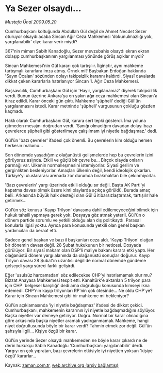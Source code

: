 # Ya Sezer olsaydı...

*Mustafa Ünal 2009.05.20*

<tr><td class="metin" colspan="2" style="padding-top: 20px; padding-left: 5px; padding-right: 10px;">Cumhurbaşkanı koltuğunda Abdullah Gül değil de Ahmet Necdet Sezer oturuyor olsaydı acaba Sincan Ağır Ceza Mahkemesi 'dokunulmazlığı yok, yargılanabilir' diye karar verir miydi?</td></tr><tr><td class="metin" colspan="2" style="padding-top: 20px; padding-left: 5px; padding-right: 10px;"><p>367'nin mimarı Sabih Kanadoğlu, Sezer mevzubahis olsaydı ekran ekran dolaşıp cumhurbaşkanının yargılanması yönünde görüş açıklar mıydı?
<p>Sincan Mahkemesi'nin Gül kararı çok tartışılır. İlginçtir, aynı mahkeme tartışmalı kararlara imza atmış. Örnek mi? Başbakan Erdoğan hakkında 'Sayın Öcalan' sözünden dolayı takipsizlik kararını kaldırdı. Siyasî davalarda dikkat çeken kararlarla hatırlanıyor Sincan 1. Ağır Ceza Mahkemesi.
<p>Başsavcılık, Cumhurbaşkanı Gül için 'Hayır, yargılanamaz' diyerek takipsizlik verdi. Bunun üzerine Ankara'ya en yakın ağır ceza mahkemesi olan Sincan'a itiraz edildi. Karar önceki gün çıktı. Mahkeme 'şüpheli' dediği Gül'ün yargılanmasını istedi. Karar metninde 'şüpheli' vurgusunun çokluğu gözden kaçmadı. 
<p>Haklı olarak Cumhurbaşkanı Gül, karara sert tepki gösterdi. İma yoluna gitmeden mesajını doğrudan verdi. 'Sanığı olmadığım davadan dolayı bazı çevrelerce şüpheli gibi gösterilmeye çalışılmam iyi niyetle bağdaşmaz.' dedi.
<p>Gül'ün 'bazı çevreler' ifadesi çok önemli. Bu çevrelerin kim olduğu hemen herkesin malumu...
<p>Son dönemde yaşadığımız olağanüstü gelişmelerde hep bu çevrelerin izini görüyoruz aslında. Etkili ve güçlü bir çevre bu... Birçok olayda onların parmağı var. Ülkenin normalleşmesini istemiyorlar. Siyasî gerilim ve gerginlikten besleniyorlar. Amaçları ülkenin değil, kendi ideolojik çıkarları. Türkiye'yi uluslararası arenada zor durumda bırakmaktan bile çekinmiyorlar.
<p>'Bazı çevrelerin' yargı üzerinde etkili olduğu sır değil. Başta AK Parti'yi kapatma davası olmak üzere kimi olaylarda açıkça görüldü. Burada amaç belli: Arkasında büyük halk desteği olan Gül'ü itibarsızlaştırmak, tartışılır hale getirmek...
<p>Gül'ün söz konusu 'Kayıp Trilyon' davasına dahil edilemeyeceğini bilmek için hukuk tahsili yapmaya gerek yok. Dosyaya göz atmak yeterli. Gül'ün o dönem partide sorumlu ve yetkili olduğu alan dış politikaydı. Parasal konularla ilgisi yoktu. Ayrıca para konusunda yetkili olan genel başkan yardımcıları da beraat etti.
<p>Sadece genel başkan ve bazı il başkanları ceza aldı. 'Kayıp Trilyon' olağan bir dönemin davası değil. 28 Şubat hukukunun bir neticesi. Dosyada görülüyor: Bir siyasî makam olan DSP'li maliye bakanı karara etki yaptı. Her olağanüstü dönem yargı alanında da olağanüstü sonuçlar doğurur. Kayıp Trilyon davası 28 Şubat'ın uzantısı değil de normal dönemde gündeme gelseydi yargı süreci farklı gelişirdi.
<p>Eğer 'usulsüz harcamadan' söz edilecekse CHP'yi hatırlamamak olur mu? Bizzat Anayasa Mahkemesi tespit etti. Kanaltürk'e aktarılan 5 trilyon para için CHP 'belgesel karşılığı' dedi ama doğruluğu konusunda kimseyi ikna edemedi. CHP'nin kayıp trilyonları RP'nin çok ötesinde... Ne oldu CHP'ye? Karar için Sincan Mahkemesi gibi bir mahkeme mi bekleniyor?
<p>Gül'ün açıklamasında 'iyi niyetle bağdaşmaz' ifadesi de dikkat çekici. Cumhurbaşkanı, mahkemenin kararının iyi niyetle bağdaşmadığını söylüyor. Başka niyetler var demeye getiriyor. Doğru. Normal bir karar olmadığına göre arkasında başka niyetler aramak yadırganmamalı. Mahkeme, hangi niyet doğrultusunda böyle bir karar verdi? Tahmin etmek zor değil. Gül'ün şahsıyla ilgili... Kişiye özgü bir karar.
<p>Gül'ün yerinde Sezer olsaydı mahkemeden ne böyle karar çıkardı ne de derin hukukçu Sabih Kanadoğlu 'Cumhurbaşkanı yargılanabilir' derdi. Yargıyı en çok yıpratan, bazı çevrelerin etkisiyle iyi niyetten yoksun 'kişiye özgü' kararlar... <br/></p></p></p></p></p></p></p></p></p></p></p></p></td></tr>

Kaynak: [zaman.com.tr](http://zaman.com.tr/yazar.do?yazino=849689), [web.archive.org (arşiv bağlantısı)](http://web.archive.org/web/20090523083854/http://www.zaman.com.tr:80/yazar.do?yazino=849689)
